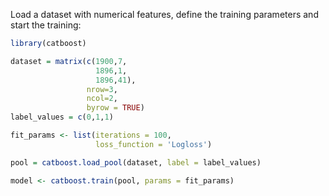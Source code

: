 
Load a dataset with numerical features, define the training parameters and start the training:
```r
library(catboost)

dataset = matrix(c(1900,7,
                   1896,1,
                   1896,41),
                 nrow=3,
                 ncol=2,
                 byrow = TRUE)
label_values = c(0,1,1)

fit_params <- list(iterations = 100,
                   loss_function = 'Logloss')

pool = catboost.load_pool(dataset, label = label_values)

model <- catboost.train(pool, params = fit_params)
```
